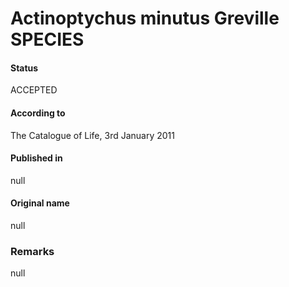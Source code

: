 Actinoptychus minutus Greville SPECIES
=======

#### Status
ACCEPTED

#### According to
The Catalogue of Life, 3rd January 2011

#### Published in
null

#### Original name
null

### Remarks
null